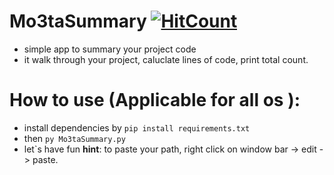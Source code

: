 # Mo3taSummary  [![HitCount](http://hits.dwyl.io/MahmoudMabrok/Mo3taSummary.svg)](http://hits.dwyl.io/MahmoudMabrok/Mo3taSummary)
 - simple app to summary your project code
 - it walk through your project, caluclate lines of code, print total count.


# How to use (Applicable for all os ):
 - install dependencies by ``` pip install requirements.txt  ``` 
 - then ``` py Mo3taSummary.py  ```
 - let`s have fun
**hint**: to paste your path, right click on window bar -> edit -> paste.


 
